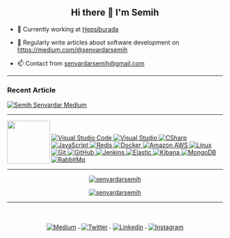
<h2 align="center">Hi there 👋 I'm Semih</h1>

- 👷 Currently working at <a href="https://www.hepsiburada.com/">Hepsiburada</a>

- 📝 Regularly write articles about software development on <https://medium.com/@senvardarsemih>

- 📫 Contact from <a href="mailto:senvardarsemih@gmail.com">senvardarsemih@gmail.com</a>

---

### Recent Article

<a target="_blank" href="https://github-readme-medium-recent-article.vercel.app/medium/@senvardarsemih/0"><img src="https://github-readme-medium-recent-article.vercel.app/medium/@senvardarsemih/0" alt="Semih Şenvardar Medium">

---
<p align="center">
  <img align="left" height="100px" src="https://raw.githubusercontent.com/senvardarsemih/senvardarsemih/master/icon/naruto-rasengan.png">
</p>
<br/>

![Visual Studio Code](https://img.shields.io/badge/-Visual%20Studio%20Code-blue?style=flat-square&logo=visual-studio-code)
![Visual Studio](https://img.shields.io/badge/-Visual%20Studio-purple?style=flat-square&logo=visual-studio)
![CSharp](https://img.shields.io/badge/-CSharp-black?style=flat-square&logo=c-sharp)
![JavaScript](https://img.shields.io/badge/-JavaScript-black?style=flat-square&logo=javascript)
![Redis](https://img.shields.io/badge/-Redis-white?style=flat-square&logo=redis)
![Docker](https://img.shields.io/badge/-Docker-black?style=flat-square&logo=docker)
![Amazon AWS](https://img.shields.io/badge/Amazon%20AWS-232F3E?style=flat-square&logo=amazon-aws)
![Linux](https://img.shields.io/badge/-Linux-white?style=flat-square&logo=linux)
![Git](https://img.shields.io/badge/-Git-black?style=flat-square&logo=git)
![GitHub](https://img.shields.io/badge/-GitHub-black?style=flat-square&logo=github)
![Jenkins](https://img.shields.io/badge/-Jenkins-lightgrey?style=flat-square&logo=jenkins)
![Elastic](https://img.shields.io/badge/-Elastic-teal?style=flat-square&logo=elastic)
![Kibana](https://img.shields.io/badge/-Kibana-teal?style=flat-square&logo=kibana)
![MongoDB](https://img.shields.io/badge/-MongoDB-white?style=flat-square&logo=mongodb)
![RabbitMq](https://img.shields.io/badge/-RabbitMq-white?style=flat-square&logo=rabbitmq)

---

<p align="center"><img align="" src="https://github-readme-stats.vercel.app/api?username=senvardarsemih&show_icons=true&theme=tokyonight" alt="senvardarsemih" /></p>
<p align="center"><img align="" src="https://github-readme-stats.vercel.app/api/top-langs/?username=senvardarsemih&layout=compact&hide=html&theme=tokyonight" alt="senvardarsemih" /></p>

---
<br/>
<p align="center">
<a href="https://medium.com/@senvardarsemih">
    <img src="https://raw.githubusercontent.com/senvardarsemih/senvardarsemih/master/badges/medium.svg" alt="Medium" style="vertical-align:top; margin:4px">
  </a>
<a href="https://twitter.com/semihsenvardar">
    <img src="https://raw.githubusercontent.com/senvardarsemih/senvardarsemih/master/badges/twitter.svg" alt="Twitter" style="vertical-align:top; margin:4px">
  </a>
<a href="https://linkedin.com/in/semihsenvardar">
    <img src="https://raw.githubusercontent.com/senvardarsemih/senvardarsemih/master/badges/linkedIn.svg" alt="Linkedin" style="vertical-align:top; margin:4px">
  </a>
<a href="https://www.instagram.com/senvardarsemih/">
    <img src="https://raw.githubusercontent.com/senvardarsemih/senvardarsemih/master/badges/instagram.svg" alt="Instagram" style="vertical-align:top; margin:4px">
<br/>
</p>
